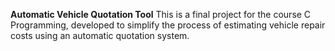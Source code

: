 **Automatic Vehicle Quotation Tool**
This is a final project for the course 	C Programming, developed to simplify the process of estimating vehicle repair costs using an automatic quotation system.
